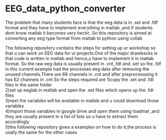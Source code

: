# EEG_data_python_converter
The problem that many students face is that the eeg data is in .set and .fdf format and they have to implement everything in matlab ,and if students dont know matlab it becomes very hectic .So this repository is aimed at converting any eeg type format from matlab to python using collab

The following repository contains the steps for setting up ur workshop so that u can work on EEG data for ur projects.One of the 
major drawbacks is that code is written in matlab and hence,u have to implement it in matlab format.
So the raw eeg data is usually present in .cnt,.fdt and .set
so the .fdf in this current example had the processes eeg data after removing the unused channels.There are 69 channels in .cnt 
and after preprocesssing it has 62 channels in .cnt
So the steps required are
1)copy the .set and .fdt files in the same folder<br>
2)set up eeglab in matlab and open the .set files which opens up the .fdt files<br>
3)next the variables will be available in matlab and u could download those variables<br>
4)import those variables in google drive and open them using loadmat ,and they are usually present in a list of lists so u have 
to extract them accordingly<br>
5)the following repository gives a examples on how to do it,the process is usally the same for the other cases

